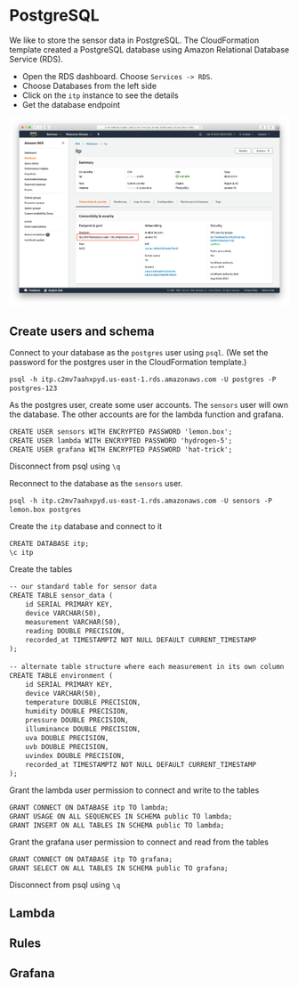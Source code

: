 # PostgreSQL

We like to store the sensor data in PostgreSQL. The CloudFormation template created a PostgreSQL database using Amazon Relational Database Service (RDS). 

 * Open the RDS dashboard. Choose `Services -> RDS`.
 * Choose Databases from the left side
 * Click on the `itp` instance to see the details
 * Get the database endpoint

![](img/rds.png)

## Create users and schema

Connect to your database as the `postgres` user using `psql`. (We set the password for the postgres user in the CloudFormation template.)

    psql -h itp.c2mv7aahxpyd.us-east-1.rds.amazonaws.com -U postgres -P postgres-123

As the postgres user, create some user accounts. The `sensors` user will own the database. The other accounts are for the lambda function and grafana.

    CREATE USER sensors WITH ENCRYPTED PASSWORD 'lemon.box';
    CREATE USER lambda WITH ENCRYPTED PASSWORD 'hydrogen-5';
    CREATE USER grafana WITH ENCRYPTED PASSWORD 'hat-trick';

Disconnect from psql using `\q`

Reconnect to the database as the `sensors` user.

    psql -h itp.c2mv7aahxpyd.us-east-1.rds.amazonaws.com -U sensors -P lemon.box postgres

Create the `itp` database and connect to it

    CREATE DATABASE itp;
    \c itp

Create the tables

    -- our standard table for sensor data
    CREATE TABLE sensor_data (
        id SERIAL PRIMARY KEY,
        device VARCHAR(50),
        measurement VARCHAR(50),
        reading DOUBLE PRECISION,
        recorded_at TIMESTAMPTZ NOT NULL DEFAULT CURRENT_TIMESTAMP
    );

    -- alternate table structure where each measurement in its own column
    CREATE TABLE environment (
        id SERIAL PRIMARY KEY,
        device VARCHAR(50),
        temperature DOUBLE PRECISION,
        humidity DOUBLE PRECISION,
        pressure DOUBLE PRECISION,
        illuminance DOUBLE PRECISION,
        uva DOUBLE PRECISION,
        uvb DOUBLE PRECISION,
        uvindex DOUBLE PRECISION,
        recorded_at TIMESTAMPTZ NOT NULL DEFAULT CURRENT_TIMESTAMP
    );

Grant the lambda user permission to connect and write to the tables

    GRANT CONNECT ON DATABASE itp TO lambda;
    GRANT USAGE ON ALL SEQUENCES IN SCHEMA public TO lambda;
    GRANT INSERT ON ALL TABLES IN SCHEMA public TO lambda;

Grant the grafana user permission to connect and read from the tables

    GRANT CONNECT ON DATABASE itp TO grafana;
    GRANT SELECT ON ALL TABLES IN SCHEMA public TO grafana;

Disconnect from psql using `\q`

## Lambda

## Rules

## Grafana
